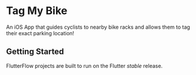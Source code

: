 # Tag My Bike

An iOS App that guides cyclists to nearby bike racks and allows them to tag their exact parking location!

## Getting Started

FlutterFlow projects are built to run on the Flutter _stable_ release.
